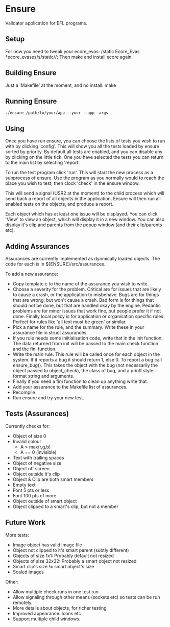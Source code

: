 Ensure
======

Validator application for EFL programs.


Setup
-----

For now you need to tweak your ecore_evas:
	/static Ecore_Evas *ecore_evases/s/static//;
Then make and install ecore again.

Building Ensure
---------------

Just a 'Makefile' at the moment, and no install.
    make

Running Ensure
--------------

    ./ensure /path/to/your/app --your --app -args

Using
-----

Once you have run ensure, you can choose the lists of tests you wish to run
with by clicking 'config'.  This will show you all the tests loaded by ensure
sorted by priority.  By default all tests are enabled, and you can disable any
by clicking on the little tick.  One you have selected the tests you can
return to the main list by selecting 'report'.

To run the test program click 'run'.  This will start the new process as a
subprocess of ensure.  Use the program as you normally would to reach the
place you wish to test, then clock 'check' in the ensure window.

This will send a signal (USR2 at the moment) to the child process which will
send back a report of all objects in the application.  Ensure will then run
all enabled tests on the objects, and produce a report.

Each object which has at least one issue will be displayed.  You can click
'View' to view an object, which will display it in a new window.  You can also
display it's clip and parents from the popup window (and their clip/parents
etc).

Adding Assurances
-----------------

Assurances are currently implemented as dynmically loaded objects.  The code
for each is in ${ENSURE}/src/assurances.

To add a new assurance:
 - Copy template.c to the name of the assurance you wish to write.
 - Choose a severity for the problem.  Critical are for issues that are likely
   to cause a crash, or the application to misbehave.  Bugs are for things
   that are wrong, but won't cause a crash.  Bad form is for things that
   should not be done, but that are handled okay by the engine.  Pedantic
   problems are for minor issues that work fine, but people prefer it if not
   done.  Finally local policy is for application or organisation specific
   rules: Perfect for rules like 'all text must be green' or similar.
 - Pick a name for the rule, and the summary.  Write these in your assurance
   file in struct assurances.
 - If you rule needs some iniitialisation code, write that in the init
   function.  The data returned from init will be passed to the main check
   function and the fini function.
 - Write the main rule.  This rule will be called once for each object in the
   system.  If it reports a bug it should return 1, else 0.  To report a bug
   call ensure_bug().  This takes the object with the bug (not necessarily the
   object passed to object_check), the class of bug, and a printf style format
   string and arguments.
 - Finally if you need a fini function to clean up anything write that.
 - Add your assurance to the Makefile list of assurances.
 - Recompile
 - Run ensure and try your new test.



Tests (Assurances)
------------------

Currently checks for:
   * Object of size 0
   * Invalid colour
      - A > max(r,g,b)
      - A == 0 (invisible)
   * Text with trailing spaces
   * Object of negative size
   * Object off screen
   * Object outside it's clip
   * Object & Clip are both smart members
   * Empty text
   * Font 5 pts or less
   * Font 100 pts of more
   * Object outside of smart object
   * Object clipped to a smart's clip, but not a member


Future Work
-----------

More tests:
   * Image object has valid image file
   * Object not clipped to it's smart parent (subtly different)
   * Objects of size 1x1: Probably default not resized
   * Objects of size 32x32: Probably a smart object not resized
   * Smart clip's size != smart object's size
   * Scaled images

Other:
   * Allow multiple check runs in one test run
   * Allow signaling through other means (sockets etc) so tests can be run
   	remotely.
   * More details about objects, for richer testing
   * Improved appearance: Icons etc
   * Support multiple child windows.
 


